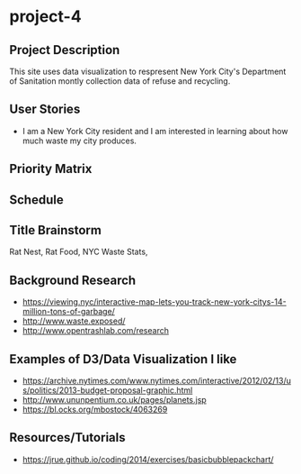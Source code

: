 # project-4

## Project Description
This site uses data visualization to respresent New York City's Department of Sanitation montly collection data of refuse and recycling.

## User Stories
- I am a New York City resident and I am interested in learning about how much waste my city produces.

## Priority Matrix

## Schedule

## Title Brainstorm
Rat Nest, Rat Food, NYC Waste Stats, 



## Background Research

- https://viewing.nyc/interactive-map-lets-you-track-new-york-citys-14-million-tons-of-garbage/
- http://www.waste.exposed/
- http://www.opentrashlab.com/research


## Examples of D3/Data Visualization I like
- https://archive.nytimes.com/www.nytimes.com/interactive/2012/02/13/us/politics/2013-budget-proposal-graphic.html
- http://www.ununpentium.co.uk/pages/planets.jsp
- https://bl.ocks.org/mbostock/4063269

## Resources/Tutorials

- https://jrue.github.io/coding/2014/exercises/basicbubblepackchart/
